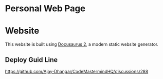 # Personal Web Page

# Website

This website is built using [Docusaurus 2](https://docusaurus.io/), a modern static website generator.

## Deploy Guid Line
https://github.com/Ajay-Dhangar/CodeMastermindHQ/discussions/288